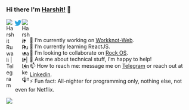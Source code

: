 ### Hi there I'm [Harshit!](https://harshitruwali.github.io) 👋
<a href="https://t.me/harshitruwali">
  <img align="left" alt="Harshit Ruwali | Telegram" width="21px" src="https://image.flaticon.com/icons/svg/2111/2111644.svg" />
</a>
<a href="https://twitter.com/harshitruwali">
  <img align="left" alt="Harshit Ruwali | Twitter" width="21px" src="https://raw.githubusercontent.com/HarshitRuwali/HarshitRuwali/master/assets/twitter.svg" />
</a>
<a href="https://www.linkedin.com/in/harshitruwali/">
  <img align="left" alt="Harshit Ruwali | Linkedin" width="21px" src="https://image.flaticon.com/icons/svg/2111/2111628.svg"/>
</a>

<br>
<br>

<!--
**HarshitRuwali/HarshitRuwali** is a ✨ _special_ ✨ repository because its `README.md` (this file) appears on your GitHub profile.
 ...
- 🤔 I’m looking for help with ...
- 😄 Pronouns: ... 
Here are some ideas to get you started:
-->
- 🔭 I’m currently working on [Workknot-Web](https://github.com/WorkKnot/Workknot-Web).
- 🌱 I’m currently learning ReactJS.
- 👯 I’m looking to collaborate on [Rock OS](http://github.com/HarshitRuwali/Rock_OS).
- 💬 Ask me about technical stuff, I'm happy to help!
- 📫 How to reach me: message me on [Telegram](https://t.me/harshitruwali) or reach out at [Linkedin](http://linkedin.com/in/harshitruwali/).
- ⚡ Fun fact: All-nighter for programming only, nothing else, not even for Netflix.

<img src = "https://github-readme-stats.vercel.app/api?username=HarshitRuwali&&show_icons=true&title_color=fff&icon_color=79ff97&text_color=9f9f9f&bg_color=151515">
